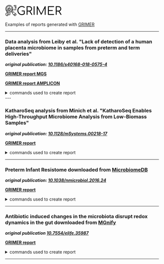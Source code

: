 ![GRIMER](https://raw.githubusercontent.com/pirovc/grimer/main/grimer/img/logo.png)

Examples of reports generated with [GRIMER](https://github.com/pirovc/grimer)

---

### Data analysis from Leiby et al. "Lack of detection of a human placenta microbiome in samples from preterm and term deliveries"

***original publication: [10.1186/s40168-018-0575-4](https://doi.org/10.1186/s40168-018-0575-4)***

**[GRIMER report MGS](https://pirovc.github.io/grimer-reports/placenta/placenta_mgs.html)**

**[GRIMER report AMPLICON](https://pirovc.github.io/grimer-reports/placenta/placenta_amplicon.html)**

<details>
<summary>commands used to create report</summary>
<pre>
# Download files (table, metadata and config)
wget https://raw.githubusercontent.com/pirovc/grimer-reports/main/placenta/placenta_files.tar.gz
tar xf  placenta_files.tar.gz

# Run GRIMER
# AMPLICON
grimer --config placenta_amplicon_config.yaml \
       --input-file placenta_amplicon_table.tsv \
       --metadata-file placenta_metadata.tsv \
       --taxonomy ncbi \
       --ranks superkingdom phylum class order family genus species \
       --level-separator ";" \
       --obs-replace "^.+__" "" "_" " " \
       --unassigned-header "Unassigned"  \
       --decontam --mgnify --transpose \
       --title "Placenta study AMPLICON - Leiby, J.S. et al 2018" \
       --output-html placenta_amplicon.html
# MGS
grimer --config placenta_mgs_config.yaml \
       --input-file placenta_mgs_table.tsv \
       --metadata-file placenta_metadata.tsv \
       --taxonomy ncbi \
       --ranks superkingdom phylum class order family genus species \
       --level-separator "|" \
       --unassigned-header "unassigned"  \
       --decontam --mgnify \
       --title "Placenta study MGS - Leiby, J.S. et al 2018" \
       --output-html placenta_mgs.html
</pre>
</details>
---

### KatharoSeq analysis from Minich et al. "KatharoSeq Enables High-Throughput Microbiome Analysis from Low-Biomass Samples"

***original publication: [10.1128/mSystems.00218-17](https://doi.org/10.1128/mSystems.00218-17)***

**[GRIMER report](https://pirovc.github.io/grimer-reports/katharoseq/katharoseq.html)**

<details>
<summary>commands used to create report</summary>

<pre>
# Download files (table, metadata and config)
wget https://raw.githubusercontent.com/pirovc/grimer-reports/main/katharoseq/katharoseq_files.tar.gz
tar xf katharoseq_files.tar.gz

# Run GRIMER
grimer --config katharoseq_config.yaml \
       --input-file katharoseq_table.tsv \
       --metadata-file katharoseq_metadata.tsv \
       --transformation clr \
       --obs-replace "^.+__" "" "_" " " \
       --taxonomy ncbi \
       --ranks superkingdom phylum class order family genus species \
       --level-separator ";" \
       --decontam --mgnify \
       --title "KatharoSeq - Minich et al. 2018" \
       --output-html katharoseq.html
</pre>

</details>

---

### Preterm Infant Resistome downloaded from [MicrobiomeDB](https://microbiomedb.org/mbio/app/record/dataset/DS_82fe0308e2)

***original publication: [10.1038/nmicrobiol.2016.24](https://doi.org/10.1038/nmicrobiol.2016.24)***

**[GRIMER report](https://pirovc.github.io/grimer-reports/microbiomedb/ResistomeAmplicon.html)**

<details>
<summary>commands used to create report</summary>

<pre>
# Download files (table, metadata and config) - Original source: https://microbiomedb.org/common/downloads/release-22/82fe0308e2032de2041694df6592ba542ea84b86/ResistomeAmplicon.16s_DADA2.taxon_abundance.biom
wget https://raw.githubusercontent.com/pirovc/grimer-reports/main/microbiomedb/microbiomedb_files.tar.gz
tar xf microbiomedb_files.tar.gz

# Run GRIMER
grimer --config config/default.yaml \
       --input-file ResistomeAmplicon.16s_DADA2.taxon_abundance.biom \
       --taxonomy ncbi \
       --ranks superkingdom phylum class order family genus species \
       --decontam --mgnify \
       --title "MicrobiomeDB Preterm Infant Resistome (V4)" \
       --output-html ResistomeAmplicon.html
</pre>

</details>

---

### Antibiotic induced changes in the microbiota disrupt redox dynamics in the gut downloaded from [MGnify](https://www.ebi.ac.uk/metagenomics/studies/MGYS00005180)

***original publication [10.7554/elife.35987](https://doi.org/10.7554/elife.35987)***

**[GRIMER report](https://pirovc.github.io/grimer-reports/mgnify/MGYS00005180.html)**

<details>
<summary>commands used to create report</summary>

<pre>
# Script to download files and generate GRIMER report from any MGnify study accession
# Requires "jsonapi-client>=0.9.7" (conda install "jsonapi-client>=0.9.7")
./grimer-mgnify.py -i MGYS00005180 -o MGYS00005180 -g "--decontam --mgnify" 

# Or directly from files
wget https://raw.githubusercontent.com/pirovc/grimer-reports/main/mgnify/mgnify_files.tar.gz
tar xf mgnify_files.tar.gz
# Run GRIMER
grimer --config config/default.yaml \
       --input-file MGYS00005180_ERP108433_taxonomy_abundances_SSU_v4.1.tsv \
       --metadata-file MGYS00005180_metadata.tsv \
       --obs-replace "^.+__" "" "_" " " \
       --taxonomy ncbi \
       --ranks superkingdom kingdom phylum class order family genus species \
       --level-separator ";" \
       --decontam --mgnify \
       --title "MGnify study accession MGYS00005180" \
       --output-html MGYS00005180.html
</pre>

</details>

---